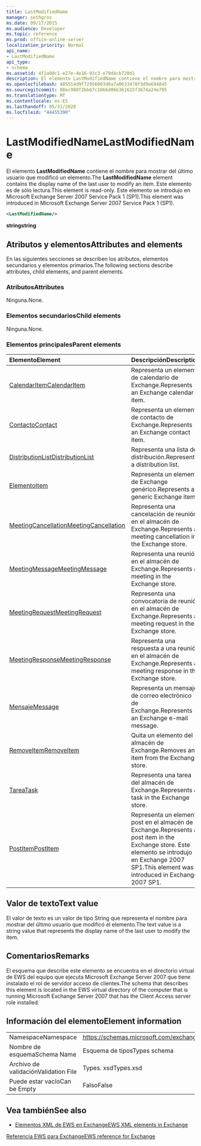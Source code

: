 ```yaml
---
title: LastModifiedName
manager: sethgros
ms.date: 09/17/2015
ms.audience: Developer
ms.topic: reference
ms.prod: office-online-server
localization_priority: Normal
api_name:
- LastModifiedName
api_type:
- schema
ms.assetid: 4f1a90c1-e27e-4e16-93c3-e79d4cb720d1
description: El elemento LastModifiedName contiene el nombre para mostrar del último usuario que modificó un elemento. Este elemento es de sólo lectura. Este elemento se introdujo en Microsoft Exchange Server 2007 Service Pack 1 (SP1).
ms.openlocfilehash: 485514d9f72956083d8a7a0633478f3d9e694845
ms.sourcegitcommit: 88ec988f2bb67c1866d06b361615f3674a24e795
ms.translationtype: MT
ms.contentlocale: es-ES
ms.lasthandoff: 05/31/2020
ms.locfileid: "44455390"
---
```

# <a name="lastmodifiedname"></a><span data-ttu-id="0fd4f-105">LastModifiedName</span><span class="sxs-lookup"><span data-stu-id="0fd4f-105">LastModifiedName</span></span>

<span data-ttu-id="0fd4f-106">El elemento **LastModifiedName** contiene el nombre para mostrar del último usuario que modificó un elemento.</span><span class="sxs-lookup"><span data-stu-id="0fd4f-106">The **LastModifiedName** element contains the display name of the last user to modify an item.</span></span> <span data-ttu-id="0fd4f-107">Este elemento es de sólo lectura.</span><span class="sxs-lookup"><span data-stu-id="0fd4f-107">This element is read-only.</span></span> <span data-ttu-id="0fd4f-108">Este elemento se introdujo en Microsoft Exchange Server 2007 Service Pack 1 (SP1).</span><span class="sxs-lookup"><span data-stu-id="0fd4f-108">This element was introduced in Microsoft Exchange Server 2007 Service Pack 1 (SP1).</span></span> 
  
```xml
<LastModifiedName/>
```

 <span data-ttu-id="0fd4f-109">**string**</span><span class="sxs-lookup"><span data-stu-id="0fd4f-109">**string**</span></span>
## <a name="attributes-and-elements"></a><span data-ttu-id="0fd4f-110">Atributos y elementos</span><span class="sxs-lookup"><span data-stu-id="0fd4f-110">Attributes and elements</span></span>

<span data-ttu-id="0fd4f-111">En las siguientes secciones se describen los atributos, elementos secundarios y elementos primarios.</span><span class="sxs-lookup"><span data-stu-id="0fd4f-111">The following sections describe attributes, child elements, and parent elements.</span></span>
  
### <a name="attributes"></a><span data-ttu-id="0fd4f-112">Atributos</span><span class="sxs-lookup"><span data-stu-id="0fd4f-112">Attributes</span></span>

<span data-ttu-id="0fd4f-113">Ninguna.</span><span class="sxs-lookup"><span data-stu-id="0fd4f-113">None.</span></span>
  
### <a name="child-elements"></a><span data-ttu-id="0fd4f-114">Elementos secundarios</span><span class="sxs-lookup"><span data-stu-id="0fd4f-114">Child elements</span></span>

<span data-ttu-id="0fd4f-115">Ninguna.</span><span class="sxs-lookup"><span data-stu-id="0fd4f-115">None.</span></span>
  
### <a name="parent-elements"></a><span data-ttu-id="0fd4f-116">Elementos principales</span><span class="sxs-lookup"><span data-stu-id="0fd4f-116">Parent elements</span></span>

|<span data-ttu-id="0fd4f-117">**Elemento**</span><span class="sxs-lookup"><span data-stu-id="0fd4f-117">**Element**</span></span>|<span data-ttu-id="0fd4f-118">**Descripción**</span><span class="sxs-lookup"><span data-stu-id="0fd4f-118">**Description**</span></span>|
|:-----|:-----|
|[<span data-ttu-id="0fd4f-119">CalendarItem</span><span class="sxs-lookup"><span data-stu-id="0fd4f-119">CalendarItem</span></span>](calendaritem.md) <br/> |<span data-ttu-id="0fd4f-120">Representa un elemento de calendario de Exchange.</span><span class="sxs-lookup"><span data-stu-id="0fd4f-120">Represents an Exchange calendar item.</span></span>  <br/> |
|[<span data-ttu-id="0fd4f-121">Contacto</span><span class="sxs-lookup"><span data-stu-id="0fd4f-121">Contact</span></span>](contact.md) <br/> |<span data-ttu-id="0fd4f-122">Representa un elemento de contacto de Exchange.</span><span class="sxs-lookup"><span data-stu-id="0fd4f-122">Represents an Exchange contact item.</span></span>  <br/> |
|[<span data-ttu-id="0fd4f-123">DistributionList</span><span class="sxs-lookup"><span data-stu-id="0fd4f-123">DistributionList</span></span>](distributionlist.md) <br/> |<span data-ttu-id="0fd4f-124">Representa una lista de distribución.</span><span class="sxs-lookup"><span data-stu-id="0fd4f-124">Represents a distribution list.</span></span>  <br/> |
|[<span data-ttu-id="0fd4f-125">Elemento</span><span class="sxs-lookup"><span data-stu-id="0fd4f-125">Item</span></span>](item.md) <br/> |<span data-ttu-id="0fd4f-126">Representa un elemento de Exchange genérico.</span><span class="sxs-lookup"><span data-stu-id="0fd4f-126">Represents a generic Exchange item.</span></span>  <br/> |
|[<span data-ttu-id="0fd4f-127">MeetingCancellation</span><span class="sxs-lookup"><span data-stu-id="0fd4f-127">MeetingCancellation</span></span>](meetingcancellation.md) <br/> |<span data-ttu-id="0fd4f-128">Representa una cancelación de reunión en el almacén de Exchange.</span><span class="sxs-lookup"><span data-stu-id="0fd4f-128">Represents a meeting cancellation in the Exchange store.</span></span>  <br/> |
|[<span data-ttu-id="0fd4f-129">MeetingMessage</span><span class="sxs-lookup"><span data-stu-id="0fd4f-129">MeetingMessage</span></span>](meetingmessage.md) <br/> |<span data-ttu-id="0fd4f-130">Representa una reunión en el almacén de Exchange.</span><span class="sxs-lookup"><span data-stu-id="0fd4f-130">Represents a meeting in the Exchange store.</span></span>  <br/> |
|[<span data-ttu-id="0fd4f-131">MeetingRequest</span><span class="sxs-lookup"><span data-stu-id="0fd4f-131">MeetingRequest</span></span>](meetingrequest.md) <br/> |<span data-ttu-id="0fd4f-132">Representa una convocatoria de reunión en el almacén de Exchange.</span><span class="sxs-lookup"><span data-stu-id="0fd4f-132">Represents a meeting request in the Exchange store.</span></span>  <br/> |
|[<span data-ttu-id="0fd4f-133">MeetingResponse</span><span class="sxs-lookup"><span data-stu-id="0fd4f-133">MeetingResponse</span></span>](meetingresponse.md) <br/> |<span data-ttu-id="0fd4f-134">Representa una respuesta a una reunión en el almacén de Exchange.</span><span class="sxs-lookup"><span data-stu-id="0fd4f-134">Represents a meeting response in the Exchange store.</span></span>  <br/> |
|[<span data-ttu-id="0fd4f-135">Mensaje</span><span class="sxs-lookup"><span data-stu-id="0fd4f-135">Message</span></span>](message-ex15websvcsotherref.md) <br/> |<span data-ttu-id="0fd4f-136">Representa un mensaje de correo electrónico de Exchange.</span><span class="sxs-lookup"><span data-stu-id="0fd4f-136">Represents an Exchange e-mail message.</span></span>  <br/> |
|[<span data-ttu-id="0fd4f-137">RemoveItem</span><span class="sxs-lookup"><span data-stu-id="0fd4f-137">RemoveItem</span></span>](removeitem.md) <br/> |<span data-ttu-id="0fd4f-138">Quita un elemento del almacén de Exchange.</span><span class="sxs-lookup"><span data-stu-id="0fd4f-138">Removes an item from the Exchange store.</span></span>  <br/> |
|[<span data-ttu-id="0fd4f-139">Tarea</span><span class="sxs-lookup"><span data-stu-id="0fd4f-139">Task</span></span>](task.md) <br/> |<span data-ttu-id="0fd4f-140">Representa una tarea del almacén de Exchange.</span><span class="sxs-lookup"><span data-stu-id="0fd4f-140">Represents a task in the Exchange store.</span></span>  <br/> |
|[<span data-ttu-id="0fd4f-141">PostItem</span><span class="sxs-lookup"><span data-stu-id="0fd4f-141">PostItem</span></span>](postitem.md) <br/> |<span data-ttu-id="0fd4f-142">Representa un elemento post en el almacén de Exchange.</span><span class="sxs-lookup"><span data-stu-id="0fd4f-142">Represents a post item in the Exchange store.</span></span> <span data-ttu-id="0fd4f-143">Este elemento se introdujo en Exchange 2007 SP1.</span><span class="sxs-lookup"><span data-stu-id="0fd4f-143">This element was introduced in Exchange 2007 SP1.</span></span>  <br/> |
   
## <a name="text-value"></a><span data-ttu-id="0fd4f-144">Valor de texto</span><span class="sxs-lookup"><span data-stu-id="0fd4f-144">Text value</span></span>

<span data-ttu-id="0fd4f-145">El valor de texto es un valor de tipo String que representa el nombre para mostrar del último usuario que modificó el elemento.</span><span class="sxs-lookup"><span data-stu-id="0fd4f-145">The text value is a string value that represents the display name of the last user to modify the item.</span></span>
  
## <a name="remarks"></a><span data-ttu-id="0fd4f-146">Comentarios</span><span class="sxs-lookup"><span data-stu-id="0fd4f-146">Remarks</span></span>

<span data-ttu-id="0fd4f-147">El esquema que describe este elemento se encuentra en el directorio virtual de EWS del equipo que ejecuta Microsoft Exchange Server 2007 que tiene instalado el rol de servidor acceso de clientes.</span><span class="sxs-lookup"><span data-stu-id="0fd4f-147">The schema that describes this element is located in the EWS virtual directory of the computer that is running Microsoft Exchange Server 2007 that has the Client Access server role installed.</span></span>
  
## <a name="element-information"></a><span data-ttu-id="0fd4f-148">Información del elemento</span><span class="sxs-lookup"><span data-stu-id="0fd4f-148">Element information</span></span>

|||
|:-----|:-----|
|<span data-ttu-id="0fd4f-149">Namespace</span><span class="sxs-lookup"><span data-stu-id="0fd4f-149">Namespace</span></span>  <br/> |https://schemas.microsoft.com/exchange/services/2006/types  <br/> |
|<span data-ttu-id="0fd4f-150">Nombre de esquema</span><span class="sxs-lookup"><span data-stu-id="0fd4f-150">Schema Name</span></span>  <br/> |<span data-ttu-id="0fd4f-151">Esquema de tipos</span><span class="sxs-lookup"><span data-stu-id="0fd4f-151">Types schema</span></span>  <br/> |
|<span data-ttu-id="0fd4f-152">Archivo de validación</span><span class="sxs-lookup"><span data-stu-id="0fd4f-152">Validation File</span></span>  <br/> |<span data-ttu-id="0fd4f-153">Types. xsd</span><span class="sxs-lookup"><span data-stu-id="0fd4f-153">Types.xsd</span></span>  <br/> |
|<span data-ttu-id="0fd4f-154">Puede estar vacío</span><span class="sxs-lookup"><span data-stu-id="0fd4f-154">Can be Empty</span></span>  <br/> |<span data-ttu-id="0fd4f-155">Falso</span><span class="sxs-lookup"><span data-stu-id="0fd4f-155">False</span></span>  <br/> |
   
## <a name="see-also"></a><span data-ttu-id="0fd4f-156">Vea también</span><span class="sxs-lookup"><span data-stu-id="0fd4f-156">See also</span></span>



- [<span data-ttu-id="0fd4f-157">Elementos XML de EWS en Exchange</span><span class="sxs-lookup"><span data-stu-id="0fd4f-157">EWS XML elements in Exchange</span></span>](ews-xml-elements-in-exchange.md)
  
[<span data-ttu-id="0fd4f-158">Referencia EWS para Exchange</span><span class="sxs-lookup"><span data-stu-id="0fd4f-158">EWS reference for Exchange</span></span>](ews-reference-for-exchange.md)

